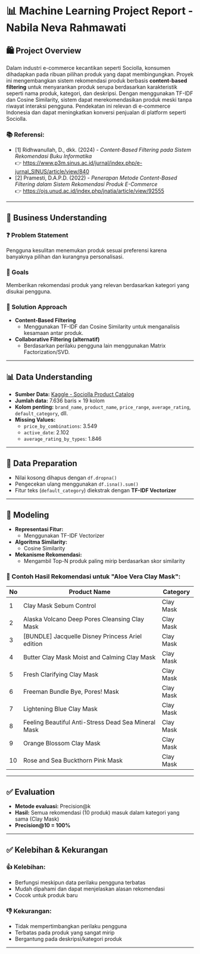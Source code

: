 # 📊 Machine Learning Project Report - Nabila Neva Rahmawati

## 🛍️ Project Overview

Dalam industri e-commerce kecantikan seperti Sociolla, konsumen dihadapkan pada ribuan pilihan produk yang dapat membingungkan. Proyek ini mengembangkan sistem rekomendasi produk berbasis **content-based filtering** untuk menyarankan produk serupa berdasarkan karakteristik seperti nama produk, kategori, dan deskripsi. Dengan menggunakan TF-IDF dan Cosine Similarity, sistem dapat merekomendasikan produk meski tanpa riwayat interaksi pengguna. Pendekatan ini relevan di e-commerce Indonesia dan dapat meningkatkan konversi penjualan di platform seperti Sociolla.

### 📚 Referensi:

- [1] Ridhwanullah, D., dkk. (2024) - _Content-Based Filtering pada Sistem Rekomendasi Buku Informatika_  
  👉 https://www.p3m.sinus.ac.id/jurnal/index.php/e-jurnal_SINUS/article/view/840
- [2] Pramesti, D.A.P.D. (2022) - _Penerapan Metode Content-Based Filtering dalam Sistem Rekomendasi Produk E-Commerce_  
  👉 https://ojs.unud.ac.id/index.php/jnatia/article/view/92555

---

## 💼 Business Understanding

### ❓ Problem Statement

Pengguna kesulitan menemukan produk sesuai preferensi karena banyaknya pilihan dan kurangnya personalisasi.

### 🎯 Goals

Memberikan rekomendasi produk yang relevan berdasarkan kategori yang disukai pengguna.

### 🧠 Solution Approach

- **Content-Based Filtering**
  - Menggunakan TF-IDF dan Cosine Similarity untuk menganalisis kesamaan antar produk.
- **Collaborative Filtering (alternatif)**
  - Berdasarkan perilaku pengguna lain menggunakan Matrix Factorization/SVD.

---

## 📊 Data Understanding

- **Sumber Data:** [Kaggle - Sociolla Product Catalog](https://www.kaggle.com/datasets/ibrahimhafizhan/sociolla-all-brands-products-catalog)
- **Jumlah data:** 7.636 baris × 19 kolom
- **Kolom penting:** `brand_name`, `product_name`, `price_range`, `average_rating`, `default_category`, dll.
- **Missing Values:**
  - `price_by_combinations`: 3.549
  - `active_date`: 2.102
  - `average_rating_by_types`: 1.846

---

## 🧹 Data Preparation

- Nilai kosong dihapus dengan `df.dropna()`
- Pengecekan ulang menggunakan `df.isna().sum()`
- Fitur teks (`default_category`) diekstrak dengan **TF-IDF Vectorizer**

---

## 🧠 Modeling

- **Representasi Fitur:**
  - Menggunakan TF-IDF Vectorizer
- **Algoritma Similarity:**
  - Cosine Similarity
- **Mekanisme Rekomendasi:**
  - Mengambil Top-N produk paling mirip berdasarkan skor similarity

### 🎯 Contoh Hasil Rekomendasi untuk "Aloe Vera Clay Mask":

| No  | Product Name                                        | Category  |
| --- | --------------------------------------------------- | --------- |
| 1   | Clay Mask Sebum Control                             | Clay Mask |
| 2   | Alaska Volcano Deep Pores Cleansing Clay Mask       | Clay Mask |
| 3   | [BUNDLE] Jacquelle Disney Princess Ariel edition    | Clay Mask |
| 4   | Butter Clay Mask Moist and Calming Clay Mask        | Clay Mask |
| 5   | Fresh Clarifying Clay Mask                          | Clay Mask |
| 6   | Freeman Bundle Bye, Pores! Mask                     | Clay Mask |
| 7   | Lightening Blue Clay Mask                           | Clay Mask |
| 8   | Feeling Beautiful Anti-Stress Dead Sea Mineral Mask | Clay Mask |
| 9   | Orange Blossom Clay Mask                            | Clay Mask |
| 10  | Rose and Sea Buckthorn Pink Mask                    | Clay Mask |

---

## ✅ Evaluation

- **Metode evaluasi:** Precision@k
- **Hasil:** Semua rekomendasi (10 produk) masuk dalam kategori yang sama (Clay Mask)
- **Precision@10 = 100%**

---

## ✅ Kelebihan & Kekurangan

### 👍 Kelebihan:

- Berfungsi meskipun data perilaku pengguna terbatas
- Mudah dipahami dan dapat menjelaskan alasan rekomendasi
- Cocok untuk produk baru

### 👎 Kekurangan:

- Tidak mempertimbangkan perilaku pengguna
- Terbatas pada produk yang sangat mirip
- Bergantung pada deskripsi/kategori produk

---
